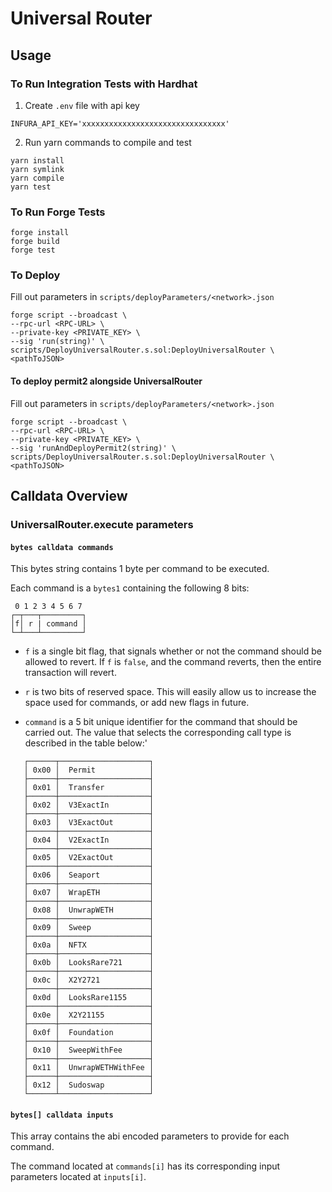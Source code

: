 # Universal Router

## Usage

### To Run Integration Tests with Hardhat

1. Create `.env` file with api key

```
INFURA_API_KEY='xxxxxxxxxxxxxxxxxxxxxxxxxxxxxxxx'
```

2. Run yarn commands to compile and test

```console
yarn install
yarn symlink
yarn compile
yarn test
```

### To Run Forge Tests

```console
forge install
forge build
forge test
```

### To Deploy
Fill out parameters in `scripts/deployParameters/<network>.json`
```console
forge script --broadcast \
--rpc-url <RPC-URL> \
--private-key <PRIVATE_KEY> \
--sig 'run(string)' \
scripts/DeployUniversalRouter.s.sol:DeployUniversalRouter \
<pathToJSON>
```

#### To deploy permit2 alongside UniversalRouter
Fill out parameters in `scripts/deployParameters/<network>.json`
```console
forge script --broadcast \
--rpc-url <RPC-URL> \
--private-key <PRIVATE_KEY> \
--sig 'runAndDeployPermit2(string)' \
scripts/DeployUniversalRouter.s.sol:DeployUniversalRouter \
<pathToJSON>
```

## Calldata Overview

### UniversalRouter.execute parameters

#### `bytes calldata commands`

This bytes string contains 1 byte per command to be executed.

Each command is a `bytes1` containing the following 8 bits:

```
 0 1 2 3 4 5 6 7
┌─┬───┬─────────┐
│f│ r | command │
└─┴───┴─────────┘
```

- `f` is a single bit flag, that signals whether or not the command should be allowed to revert. If `f` is `false`, and the command reverts, then the entire transaction will revert.

- `r` is two bits of reserved space. This will easily allow us to increase the space used for commands, or add new flags in future.

- `command` is a 5 bit unique identifier for the command that should be carried out. The value that selects the corresponding call type is described in the table below:'

```
   ┌──────┬────────────────────┐
   │ 0x00 │  Permit            │
   ├──────┼────────────────────┤
   │ 0x01 │  Transfer          │
   ├──────┼────────────────────┤
   │ 0x02 │  V3ExactIn         │
   ├──────┼────────────────────┤
   │ 0x03 │  V3ExactOut        │
   ├──────┼────────────────────┤
   │ 0x04 │  V2ExactIn         │
   ├──────┼────────────────────┤
   │ 0x05 │  V2ExactOut        │
   ├──────┼────────────────────┤
   │ 0x06 │  Seaport           │
   ├──────┼────────────────────┤
   │ 0x07 │  WrapETH           │
   ├──────┼────────────────────┤
   │ 0x08 │  UnwrapWETH        │
   ├──────┼────────────────────┤
   │ 0x09 │  Sweep             │
   ├──────┼────────────────────┤
   │ 0x0a │  NFTX              │
   ├──────┼────────────────────┤
   │ 0x0b │  LooksRare721      │
   ├──────┼────────────────────┤
   │ 0x0c │  X2Y2721           │
   ├──────┼────────────────────┤
   │ 0x0d │  LooksRare1155     │
   ├──────┼────────────────────┤
   │ 0x0e │  X2Y21155          │
   ├──────┼────────────────────┤
   │ 0x0f │  Foundation        │
   ├──────┼────────────────────┤
   │ 0x10 │  SweepWithFee      │
   ├──────┼────────────────────┤
   │ 0x11 │  UnwrapWETHWithFee │
   ├──────┼────────────────────┤
   │ 0x12 │  Sudoswap          │
   └──────┴────────────────────┘
```

#### `bytes[] calldata inputs`

This array contains the abi encoded parameters to provide for each command.

The command located at `commands[i]` has its corresponding input parameters located at `inputs[i]`.
